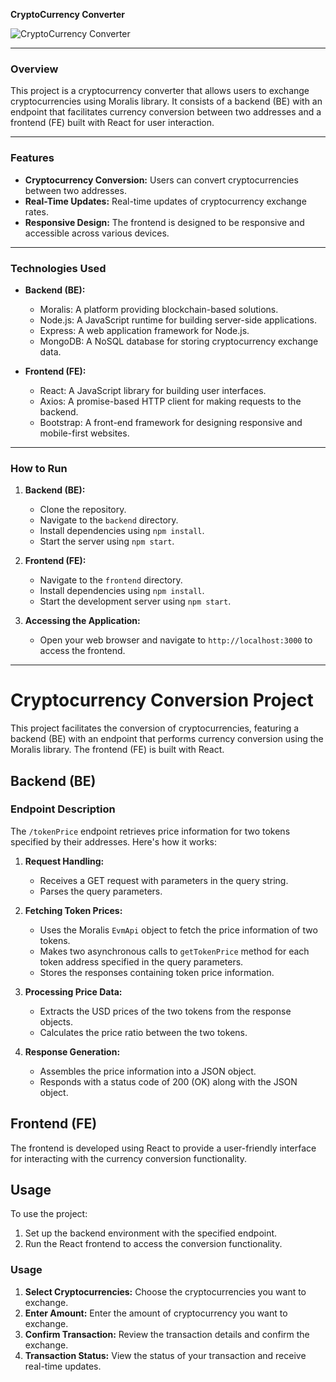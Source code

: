 **CryptoCurrency Converter**

![CryptoCurrency Converter](https://yourprojectimage.com)

---

### Overview

This project is a cryptocurrency converter that allows users to exchange cryptocurrencies using Moralis library. It consists of a backend (BE) with an endpoint that facilitates currency conversion between two addresses and a frontend (FE) built with React for user interaction.

---

### Features

- **Cryptocurrency Conversion:** Users can convert cryptocurrencies between two addresses.
- **Real-Time Updates:** Real-time updates of cryptocurrency exchange rates.
- **Responsive Design:** The frontend is designed to be responsive and accessible across various devices.

---

### Technologies Used

- **Backend (BE):**
  - Moralis: A platform providing blockchain-based solutions.
  - Node.js: A JavaScript runtime for building server-side applications.
  - Express: A web application framework for Node.js.
  - MongoDB: A NoSQL database for storing cryptocurrency exchange data.

- **Frontend (FE):**
  - React: A JavaScript library for building user interfaces.
  - Axios: A promise-based HTTP client for making requests to the backend.
  - Bootstrap: A front-end framework for designing responsive and mobile-first websites.

---

### How to Run

1. **Backend (BE):**
   - Clone the repository.
   - Navigate to the `backend` directory.
   - Install dependencies using `npm install`.
   - Start the server using `npm start`.

2. **Frontend (FE):**
   - Navigate to the `frontend` directory.
   - Install dependencies using `npm install`.
   - Start the development server using `npm start`.

3. **Accessing the Application:**
   - Open your web browser and navigate to `http://localhost:3000` to access the frontend.

---

# Cryptocurrency Conversion Project

This project facilitates the conversion of cryptocurrencies, featuring a backend (BE) with an endpoint that performs currency conversion using the Moralis library. The frontend (FE) is built with React.

## Backend (BE)

### Endpoint Description

The `/tokenPrice` endpoint retrieves price information for two tokens specified by their addresses. Here's how it works:

1. **Request Handling:**
   - Receives a GET request with parameters in the query string.
   - Parses the query parameters.

2. **Fetching Token Prices:**
   - Uses the Moralis `EvmApi` object to fetch the price information of two tokens.
   - Makes two asynchronous calls to `getTokenPrice` method for each token address specified in the query parameters.
   - Stores the responses containing token price information.

3. **Processing Price Data:**
   - Extracts the USD prices of the two tokens from the response objects.
   - Calculates the price ratio between the two tokens.

4. **Response Generation:**
   - Assembles the price information into a JSON object.
   - Responds with a status code of 200 (OK) along with the JSON object.

## Frontend (FE)

The frontend is developed using React to provide a user-friendly interface for interacting with the currency conversion functionality.

## Usage

To use the project:
1. Set up the backend environment with the specified endpoint.
2. Run the React frontend to access the conversion functionality.

### Usage

1. **Select Cryptocurrencies:** Choose the cryptocurrencies you want to exchange.
2. **Enter Amount:** Enter the amount of cryptocurrency you want to exchange.
3. **Confirm Transaction:** Review the transaction details and confirm the exchange.
4. **Transaction Status:** View the status of your transaction and receive real-time updates.
